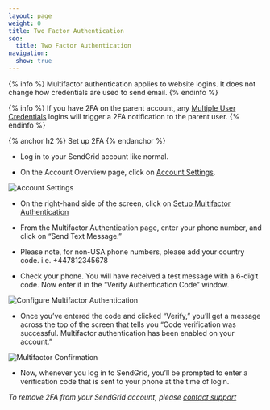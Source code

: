 ```yaml
---
layout: page
weight: 0
title: Two Factor Authentication
seo:
  title: Two Factor Authentication
navigation:
  show: true
---
```


{% info %}
Multifactor authentication applies to website logins. It does not change
how credentials are used to send email.
{% endinfo %}

{% info %}
If you have 2FA on the parent account, any [Multiple User Credentials]({{root_url}}/User_Guide/Account/multiple_credentials.html) logins will trigger a 2FA notification to the parent user. 
{% endinfo %}

{% anchor h2 %}
Set up 2FA
{% endanchor %}

* Log in to your SendGrid account like normal.

* On the Account Overview page, click on [Account Settings](https://sendgrid.com/user/account).

![Account Settings]({{root_url}}/images/account_settings.png)

* On the right-hand side of the screen, click on [Setup Multifactor Authentication](https://sendgrid.com/multifactor/configure)

* From the Multifactor Authentication page, enter your phone number, and click on “Send Text Message.”

* Please note, for non-USA phone numbers, please add your country code.  i.e.  +447812345678

* Check your phone.  You will have received a test message with a 6-digit code.  Now enter it in the “Verify Authentication Code” window.

![Configure Multifactor Authentication]({{root_url}}/images/configure_multifactor.png)

* Once you’ve entered the code and clicked “Verify,” you’ll get a message across the top of the screen that tells you “Code verification was successful.  Multifactor authentication has been enabled on your account.”

![Multifactor Confirmation]({{root_url}}/images/multifactor_confirmation.png)

* Now, whenever you log in to SendGrid, you’ll be prompted to enter a verification code that is sent to your phone at the time of login.


*To remove 2FA from your SendGrid account, please [contact support](https://support.sendgrid.com)*
